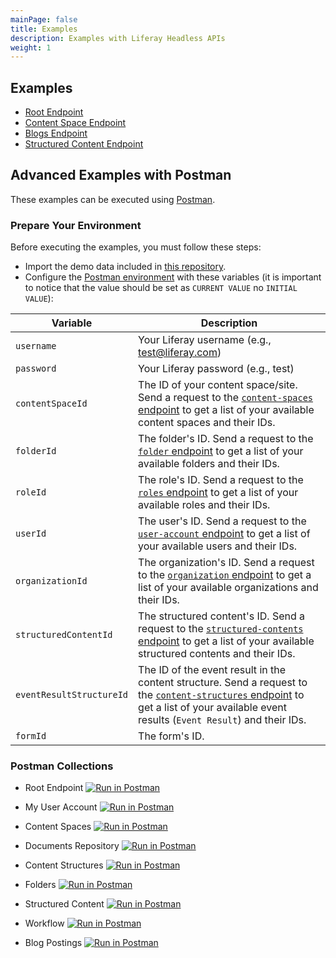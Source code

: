 ```yaml
---
mainPage: false
title: Examples
description: Examples with Liferay Headless APIs
weight: 1
---
```


## Examples

* [Root Endpoint](https://documenter.getpostman.com/view/6029310/RznCpeaX)
* [Content Space Endpoint](https://documenter.getpostman.com/view/6060345/RznBPgKy)
* [Blogs Endpoint](https://documenter.getpostman.com/view/6033677/RznCpeaY)
* [Structured Content Endpoint](https://documenter.getpostman.com/view/6060345/RznBPg2G)

## Advanced Examples with Postman

These examples can be executed using [Postman](https://www.getpostman.com/).

### Prepare Your Environment

Before executing the examples, you must follow these steps: 

- Import the demo data included in [this repository](https://github.com/liferay-labs/headless-apio-demo).
- Configure the [Postman environment](https://learning.getpostman.com/docs/postman/environments_and_globals/manage_environments/) with these variables (it is important to notice that the value should be set as `CURRENT VALUE` no `INITIAL VALUE`):

| Variable               | Description                                                                  |
|------------------------|------------------------------------------------------------------------------|
| `username`             | Your Liferay username (e.g., test@liferay.com)                               |
| `password`             | Your Liferay password (e.g., test)                                           |
| `contentSpaceId`       | The ID of your content space/site. Send a request to the [`content-spaces` endpoint](/docs/content-space/index.html) to get a list of your available content spaces and their IDs. |
| `folderId`             | The folder's ID. Send a request to the [`folder` endpoint](/docs/content-space/documents-repository/folders/index.html) to get a list of your available folders and their IDs. |
| `roleId`               | The role's ID. Send a request to the [`roles` endpoint](/docs/roles/index.html) to get a list of your available roles and their IDs. |
| `userId`               | The user's ID. Send a request to the [`user-account` endpoint](/docs/user-account/index.html) to get a list of your available users and their IDs. |
| `organizationId`       | The organization's ID. Send a request to the [`organization` endpoint](/docs/organization/index.html) to get a list of your available organizations and their IDs. |
| `structuredContentId`  | The structured content's ID. Send a request to the [`structured-contents` endpoint](/docs/content-space/structuredContents/index.html) to get a list of your available structured contents and their IDs. |
| `eventResultStructureId` | The ID of the event result in the content structure. Send a request to the [`content-structures` endpoint](/docs/content-structure/index.html) to get a list of your available event results (`Event Result`) and their IDs. |
| `formId`                 | The form's ID. | 

### Postman Collections

* Root Endpoint [![Run in Postman](https://run.pstmn.io/button.svg)](https://app.getpostman.com/run-collection/4eaef9d6ba43fe179a15)

* My User Account [![Run in Postman](https://run.pstmn.io/button.svg)](https://app.getpostman.com/run-collection/d0d8c0f27a04d22ba3f7)

* Content Spaces [![Run in Postman](https://run.pstmn.io/button.svg)](https://app.getpostman.com/run-collection/625390af8a347edae5c9)

* Documents Repository [![Run in Postman](https://run.pstmn.io/button.svg)](https://app.getpostman.com/run-collection/d3e58a5899c098a21ebb)

* Content Structures [![Run in Postman](https://run.pstmn.io/button.svg)](https://app.getpostman.com/run-collection/203e52fd8ab013b9273d)

* Folders [![Run in Postman](https://run.pstmn.io/button.svg)](https://app.getpostman.com/run-collection/dce4a5ad7b52311b5fb3)

* Structured Content [![Run in Postman](https://run.pstmn.io/button.svg)](https://app.getpostman.com/run-collection/fd09da20da25956af16e)

* Workflow [![Run in Postman](https://run.pstmn.io/button.svg)](https://app.getpostman.com/run-collection/ff849ad861374e6676c3)

* Blog Postings [![Run in Postman](https://run.pstmn.io/button.svg)](https://app.getpostman.com/run-collection/323d7a1b588133b01b5d)
